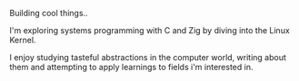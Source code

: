 Building cool things..

I'm exploring systems programming with C and Zig by diving into the Linux Kernel. 

I enjoy studying tasteful abstractions in the computer world, writing about them and attempting to apply learnings to fields i'm interested in.
